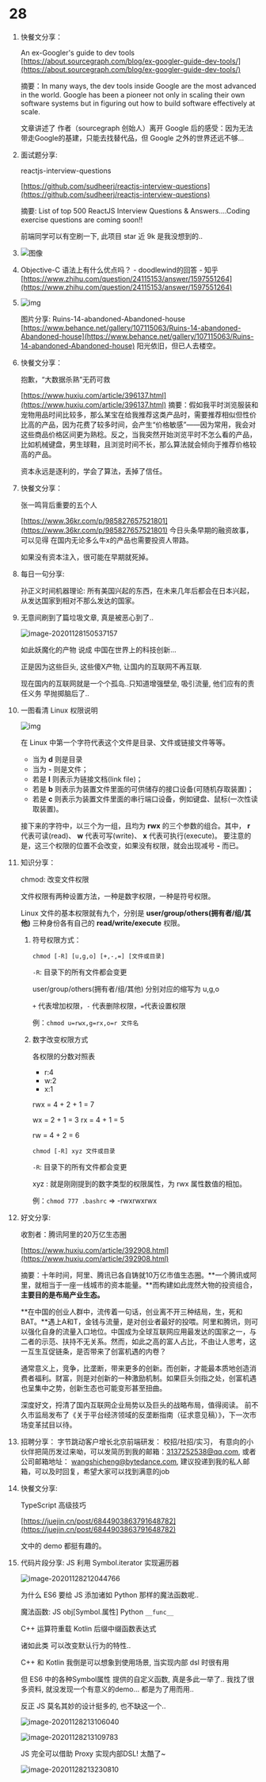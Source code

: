 # 28

1. 快餐文分享：

   An ex-Googler's guide to dev tools [https://about.sourcegraph.com/blog/ex-googler-guide-dev-tools/](https://about.sourcegraph.com/blog/ex-googler-guide-dev-tools/)

   摘要：In many ways, the dev tools inside Google are the most advanced in the world. Google has been a pioneer not only in scaling their own software systems but in figuring out how to build software effectively at scale.

   文章讲述了 作者（sourcegraph 创始人）离开 Google 后的感受：因为无法带走Google的基建，只能去找替代品，但 Google 之外的世界还远不够...

2. 面试题分享:

   reactjs-interview-questions

   [https://github.com/sudheerj/reactjs-interview-questions](https://github.com/sudheerj/reactjs-interview-questions)

   摘要: List of top 500 ReactJS Interview Questions & Answers....Coding exercise questions are coming soon!!

   前端同学可以有空刷一下, 此项目 star 近 9k 是我没想到的..

3. ![&#x56FE;&#x50CF;](../../../.gitbook/assets/En11IEYVkAc261t.jpeg)
4. Objective-C 语法上有什么优点吗？ - doodlewind的回答 - 知乎 [https://www.zhihu.com/question/24115153/answer/1597551264](https://www.zhihu.com/question/24115153/answer/1597551264)
5. ![img](../../../.gitbook/assets/456ad1107115063.5f9feec7272ce.jpg)

   图片分享: Ruins-14-abandoned-Abandoned-house [https://www.behance.net/gallery/107115063/Ruins-14-abandoned-Abandoned-house](https://www.behance.net/gallery/107115063/Ruins-14-abandoned-Abandoned-house) 阳光依旧，但已人去楼空。

6. 快餐文分享：

   抱歉，“大数据杀熟”无药可救

   [https://www.huxiu.com/article/396137.html](https://www.huxiu.com/article/396137.html) 摘要：假如我平时浏览服装和宠物用品时间比较多，那么某宝在给我推荐这类产品时，需要推荐相似但性价比高的产品，因为花费了较多时间，会产生“价格敏感”——因为常用，我会对这些商品价格区间更为熟稔。反之，当我突然开始浏览平时不怎么看的产品，比如机械键盘，男生球鞋，且浏览时间不长，那么算法就会倾向于推荐价格较高的产品。

   资本永远是逐利的，学会了算法，丢掉了信任。

7. 快餐文分享：

   张一鸣背后重要的五个人

   [https://www.36kr.com/p/985827657521801](https://www.36kr.com/p/985827657521801) 今日头条早期的融资故事，可以见得 在国内无论多么牛x的产品也需要投资人带路。

   如果没有资本注入，很可能在早期就死掉。

8. 每日一句分享:

   孙正义时间机器理论: 所有美国兴起的东西，在未来几年后都会在日本兴起，从发达国家到相对不那么发达的国家。

9. 无意间刷到了篇垃圾文章, 真是被恶心到了..

   ![image-20201128150537157](../../../.gitbook/assets/image-20201128150537157%20%281%29.png)

   如此妖魔化的产物 说成 中国在世界上的科技创新...

   正是因为这些巨头, 这些傻X产物, 让国内的互联网不再互联.

   现在国内的互联网就是一个个孤岛..只知道增强壁垒, 吸引流量, 他们应有的责任义务 早抛掷脑后了..

10. 一图看清 Linux 权限说明

    ![img](../../../.gitbook/assets/file-llls22.jpg)

    在 Linux 中第一个字符代表这个文件是目录、文件或链接文件等等。

    * 当为 **d** 则是目录
    * 当为 **-** 则是文件；
    * 若是 **l** 则表示为链接文档\(link file\)；
    * 若是 **b** 则表示为装置文件里面的可供储存的接口设备\(可随机存取装置\)；
    * 若是 **c** 则表示为装置文件里面的串行端口设备，例如键盘、鼠标\(一次性读取装置\)。

    接下来的字符中，以三个为一组，且均为 **rwx** 的三个参数的组合。其中， **r** 代表可读\(read\)、 **w** 代表可写\(write\)、 **x** 代表可执行\(execute\)。 要注意的是，这三个权限的位置不会改变，如果没有权限，就会出现减号 **-** 而已。

11. 知识分享：

    chmod: 改变文件权限

    文件权限有两种设置方法，一种是数字权限，一种是符号权限。

    Linux 文件的基本权限就有九个，分别是 **user/group/others\(拥有者/组/其他\)** 三种身份各有自己的 **read/write/execute** 权限。

    1. 符号权限方式：

       `chmod [-R] [u,g,o] [+,-,=] [文件或目录]`

       `-R`: 目录下的所有文件都会变更

       user/group/others\(拥有者/组/其他\) 分别对应的缩写为 u,g,o

       `+` 代表增加权限，`-` 代表删除权限，`=`代表设置权限

       例：`chmod u=rwx,g=rx,o=r 文件名`

    2. 数字改变权限方式

       各权限的分数对照表

       * r:4
       * w:2
       * x:1

       rwx = 4 + 2 + 1 = 7

       wx = 2 + 1 = 3 rx = 4 + 1 = 5

       rw = 4 + 2 = 6

       `chmod [-R] xyz 文件或目录`

       `-R`: 目录下的所有文件都会变更

       xyz : 就是刚刚提到的数字类型的权限属性，为 rwx 属性数值的相加。

       例：`chmod 777 .bashrc` =&gt; -rwxrwxrwx

12. 好文分享:

    收割者：腾讯阿里的20万亿生态圈

    [https://www.huxiu.com/article/392908.html](https://www.huxiu.com/article/392908.html)

    摘要：十年时间，阿里、腾讯已各自铸就10万亿市值生态圈。**一个腾讯或阿里，就相当于一座一线城市的资本能量。**而构建如此庞然大物的投资组合，**主要目的是布局产业生态。**

    **在中国的创业人群中，流传着一句话，创业离不开三种结局，生，死和BAT。**遇上A和T，金钱与流量，是对创业者最好的投喂。阿里和腾讯，则可以强化自身的流量入口地位。中国成为全球互联网应用最发达的国家之一，与二者的示范、扶持不无关系。然而，如此之高的富人占比，不由让人思考，这一互生互促链条，是否带来了创富机遇的内卷？

    通常意义上，竞争，比垄断，带来更多的创新。而创新，才能最本质地创造消费者福利。财富，则是对创新的一种激励机制。如果巨头剑指之处，创富机遇也呈集中之势，创新生态也可能变形甚至扭曲。

    深度好文，捋清了国内互联网企业局势以及巨头的战略布局，值得阅读。 前不久市监局发布了《关于平台经济领域的反垄断指南（征求意见稿）》，下一次市场变革拭目以待。

13. 招聘分享： 字节跳动客户增长北京前端研发： 校招/社招/实习， 有意向的小伙伴把简历发过来呦，可以发简历到我的邮箱：3137252538@qq.com, 或者公司邮箱地址： wangshicheng@bytedance.com, 建议投递到我的私人邮箱，可以及时回复，希望大家可以找到满意的job
14. 快餐文分享:

    TypeScript 高级技巧

    [https://juejin.cn/post/6844903863791648782](https://juejin.cn/post/6844903863791648782)

    文中的 demo 都挺有趣的。

15. 代码片段分享: JS 利用 Symbol.iterator 实现遍历器

    ![image-20201128212044766](../../../.gitbook/assets/image-20201128212044766.png)

    为什么 ES6 要给 JS 添加诸如 Python 那样的魔法函数呢..

    魔法函数: JS obj\[Symbol.属性\] Python `__func__`

    C++ 运算符重载 Kotlin 后缀中缀函数表达式

    诸如此类 可以改变默认行为的特性..

    C++ 和 Kotlin 我倒是可以想象到使用场景, 当实现内部 dsl 时很有用

    但 ES6 中的各种Symbol属性 提供的自定义函数, 真是多此一举了.. 我找了很多资料, 就没发现一个有意义的demo... 都是为了用而用..

    反正 JS 莫名其妙的设计挺多的, 也不缺这一个..

    ![image-20201128213106040](../../../.gitbook/assets/image-20201128213106040.png)

    ![image-20201128213109783](../../../.gitbook/assets/image-20201128213109783.png)

    JS 完全可以借助 Proxy 实现内部DSL! 太酷了~

    ![image-20201128213230810](../../../.gitbook/assets/image-20201128213230810%20%282%29%20%282%29.png)

